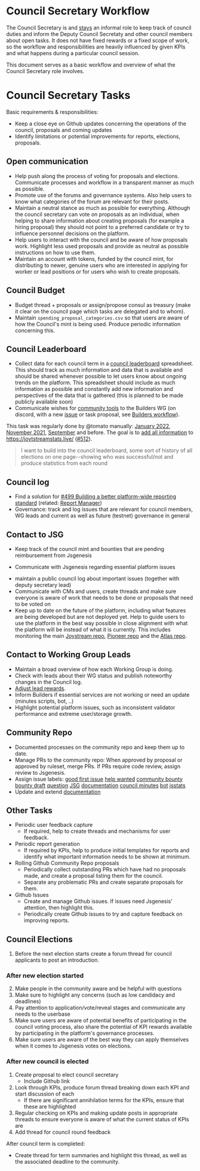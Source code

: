 # Council Secretary Workflow

The Council Secretary is and [stays](https://github.com/Joystream/joystream/issues/2322) an informal role to keep track of council duties and inform the Deputy Council Secretaty and other council members about open tasks. It does not have fixed rewards or a fixed scope of work, so the workflow and responsibilities are heavily influenced by given KPIs and what happens during a particular council session.

This document serves as a basic workflow and overview of what the Council Secretary role involves.

# Council Secretary Tasks

Basic requirements & responsibilities:
- Keep a close eye on Github updates concerning the operations of the council, proposals and coming updates
- Identify limitations or potential improvements for reports, elections, proposals. 

## Open communication
- Help push along the process of voting for proposals and elections. Communicate processes and workflow in a transparent manner as much as possible.
- Promote use of the forums and governance systems. Also help users to know what categories of the forum are relevant for their posts.
- Maintain a neutral stance as much as possible for everything. Although the council secretary can vote on proposals as an individual, when helping to share information about creating proposals (for example a hiring proposal) they should not point to a preferred candidate or try to influence personnel decisions on the platform.
- Help users to interact with the council and be aware of how proposals work. Highlight less used proposals and provide as neutral as possible instructions on how to use them.
- Maintain an account with tokens, funded by the council mint, for distributing to newer, genuine users who are interested in applying for worker or lead positions or for users who wish to create proposals.

## Council Budget
- Budget thread + proposals or assign/propose consul as treasury (make it clear on the council page which tasks are delegated and to whom).
- Maintain `spending_proposal_categories.csv` so that users are aware of how the Council's mint is being used. Produce periodic information concerning this.

## Council Leaderboard
- Collect data for each council term in a [council leaderboard](https://docs.google.com/spreadsheets/d/1l_aFoN2GxFpxi7pZS3rUh9wCsVHUi8um4YYiNRWMBW8/edit?usp=sharing) spreadsheet. This should track as much information and data that is available and should be shared whenever possible to let users know about ongoing trends on the platform. This spreadsheet should include as much information as possible and constantly add new information and perspectives of the data that is gathered (this is planned to be made publicly available soon)
- Communicate wishes for [community tools](https://github.com/Joystream/community-repo/issues/650) to the Builders WG (on discord, with a new [issue](https://github.com/Joystream/community-repo/issues/new) or task proposal, see [Builders workflow](../../working-groups/operations-group/operations_tasks_budget_workflow.md)).

This task was regularly done by @tomato manually: [January 2022](https://discord.com/channels/811216481340751934/813361923172335648/945452315391959101), [November 2021](https://discord.com/channels/811216481340751934/813361923172335648/913399295728832543), [September](https://discord.com/channels/811216481340751934/812343711870091285/884490397647265892) and before. The goal is to [add all information](https://discord.com/channels/811216481340751934/812344832424280136/816332864646938666) to https://joytstreamstats.live/ ([#512](https://github.com/Joystream/community-repo/issues/518)).
> I want to build into the council leaderboard, some sort of history of all elections on one page--showing who was successful/not and produce statistics from each round

## Council log

- Find a solution for [#499 Building a better platform-wide reporting standard](https://github.com/Joystream/community-repo/issues/499) (related: [Report Manager](https://github.com/Joystream/community-repo/issues/510))
- Governance: track and log issues that are relevant for council members, WG leads and current as well as future (testnet) governance in general

## Contact to JSG
- Keep track of the council mint and bounties that are pending reimbursement from Jsgenesis
* Communicate with Jsgenesis regarding essential platform issues
- maintain a public council log about important issues (together with deputy secretary lead)
- Communicate with CMs and users, create threads and make sure everyone is aware of work that needs to be done or proposals that need to be voted on
- Keep up to date on the future of the platform, including what features are being developed but are not deployed yet. Help to guide users to use the platform in the best way possible in close alignment with what the platform will be instead of what it is currently. This includes monitoring the main [Joystream repo](https://github.com/Joystream/joystream), [Pioneer repo](https://github.com/Joystream/pioneer) and the [Atlas repo](https://github.com/Joystream/atlas).

## Contact to Working Group Leads
- Maintain a broad overview of how each Working Group is doing.
- Check with leads about their WG status and publish noteworthy changes in the Council log.
- [Adjust lead rewards](https://pioneer.joystreamstats.live/#/proposals/new/set-working-group-leader-reward).
- Inform Builders if essential services are not working or need an update (minutes scripts, bot, ..)
- Highlight potential platform issues, such as inconsistent validator performance and extreme user/storage growth.

## Community Repo
- Documented processes on the community repo and keep them up to date.
- Manage PRs to the community repo: When approved by proposal or approved by ruleset, merge PRs. If PRs require code review, assign review to Jsgenesis.
- Assign issue labels: [good first issue](https://github.com/Joystream/community-repo/labels/good%20first%20issue) [help wanted](https://github.com/Joystream/community-repo/labels/help%20wanted) [community bounty](https://github.com/Joystream/community-repo/labels/community-bounty) [bounty draft](https://github.com/Joystream/community-repo/labels/bounty%20draft) [question](https://github.com/Joystream/community-repo/labels/question)  [JSG](https://github.com/Joystream/community-repo/labels/jsg) [documentation](https://github.com/Joystream/community-repo/labels/documentation) [council minutes](https://github.com/Joystream/community-repo/labels/council%20minutes) [bot](https://github.com/Joystream/community-repo/labels/bot) [jsstats](https://github.com/Joystream/community-repo/labels/jsstats)
- Update and extend [documentation](https://github.com/Joystream/community-repo/labels/documentation)

## Other Tasks
* Periodic user feedback capture
	* If required, help to create threads and mechanisms for user feedback.
* Periodic report generation
	* If required by KPIs, help to produce initial templates for reports and identify what important information needs to be shown at minimum.
* Rolling Github Community Repo proposals
	* Periodically collect outstanding PRs which have had no proposals made, and create a proposal listing them for the council.
	* Separate any problematic PRs and create separate proposals for them.
* Github Issues
	* Create and manage Github issues. If issues need Jsgenesis' attention, then highlight this.
	* Periodically create Github issues to try and capture feedback on improving reports.

## Council Elections

1. Before the next election starts create a forum thread for council applicants to post an introduction.

### After new election started
2. Make people in the community aware and be helpful with questions
3. Make sure to highlight any concerns (such as low candidacy and deadlines)
4. Pay attention to application/vote/reveal stages and communicate any needs to the userbase
5. Make sure users are aware of potential benefits of participating in the council voting process, also share the potential of KPI rewards available by participating in the platform's governance processes.
6. Make sure users are aware of the best way they can apply themselves when it comes to Jsgenesis votes on elections.

### After new council is elected
1. Create proposal to elect council secretary
	* Include Github link
2. Look through KPIs, produce forum thread breaking down each KPI and start discussion of each
	* If there are significant annihilation terms for the KPIs, ensure that these are highlighted
3. Regular checking on KPIs and making update posts in appropriate threads to ensure everyone is aware of what the current status of KPIs are
4. Add thread for council round feedback

After council term is completed:
* Create thread for term summaries and highlight this thread, as well as the associated deadline to the community.
